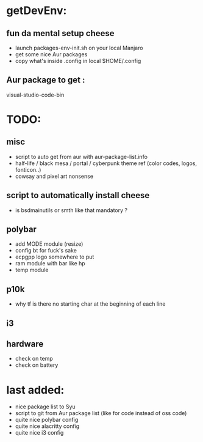 # getDevEnv: 
## fun da mental setup cheese
- launch packages-env-init.sh on your local Manjaro
- get some nice Aur packages 
- copy what's inside .config in local $HOME/.config
## Aur package to get :
visual-studio-code-bin

# TODO: 
## misc
- script to auto get from aur with aur-package-list.info
- half-life / black mesa / portal / cyberpunk theme ref (color codes, logos, fonticon..)
- cowsay and pixel art nonsense

## script to automatically install cheese
- is bsdmainutils or smth like that mandatory ?

## polybar 
- add MODE module (resize)
- config bt for fuck's sake
- ecpgpp logo somewhere to put
- ram module with bar like hp
- temp module

## p10k
- why tf is there no starting char at the beginning of each line

## i3

## hardware
- check on temp
- check on battery

# last added: 
- nice package list to Syu
- script to git from Aur package list (like for code instead of oss code)
- quite nice polybar config
- quite nice alacritty config
- quite nice i3 config


